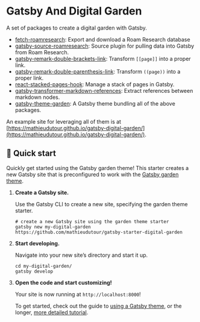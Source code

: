 # Gatsby And Digital Garden

A set of packages to create a digital garden with Gatsby.

- [fetch-roamresearch](./packages/fetch-roamresearch): Export and download a Roam Research database
- [gatsby-source-roamresearch](./packages/gatsby-source-roamresearch): Source plugin for pulling data into Gatsby from Roam Research.
- [gatsby-remark-double-brackets-link](./packages/gatsby-remark-double-brackets-link): Transform `[[page]]` into a proper link.
- [gatsby-remark-double-parenthesis-link](./packages/gatsby-remark-double-parenthesis-link): Transform `((page))` into a proper link.
- [react-stacked-pages-hook](./packages/react-stacked-pages-hook): Manage a stack of pages in Gatsby.
- [gatsby-transformer-markdown-references](./packages/gatsby-transformer-markdown-references): Extract references between markdown nodes.
- [gatsby-theme-garden](./packages/gatsby-theme-garden): A Gatsby theme bundling all of the above packages.

An example site for leveraging all of them is at [https://mathieudutour.github.io/gatsby-digital-garden/](https://mathieudutour.github.io/gatsby-digital-garden/).

## 🚀 Quick start

Quickly get started using the Gatsby garden theme! This starter creates a new Gatsby site that is preconfigured to work with the [Gatsby garden theme](https://www.npmjs.com/package/gatsby-theme-garden).

1.  **Create a Gatsby site.**

    Use the Gatsby CLI to create a new site, specifying the garden theme starter.

    ```shell
    # create a new Gatsby site using the garden theme starter
    gatsby new my-digital-garden https://github.com/mathieudutour/gatsby-starter-digital-garden
    ```

2.  **Start developing.**

    Navigate into your new site’s directory and start it up.

    ```shell
    cd my-digital-garden/
    gatsby develop
    ```

3.  **Open the code and start customizing!**

    Your site is now running at `http://localhost:8000`!

    To get started, check out the guide to [using a Gatsby theme](https://gatsbyjs.org/docs/themes/using-a-gatsby-theme), or the longer, [more detailed tutorial](https://gatsbyjs.org/tutorial/using-a-theme).
